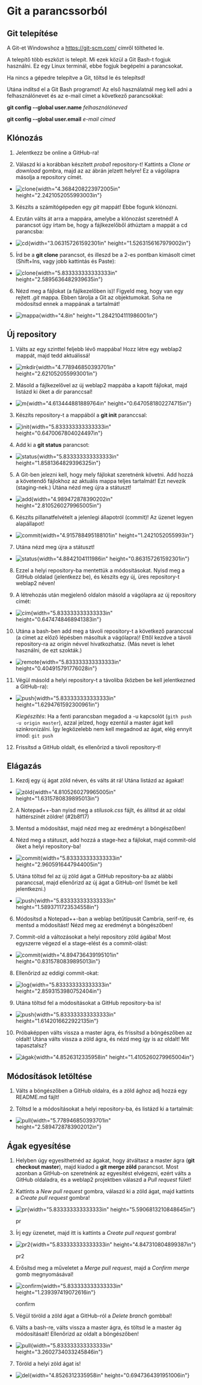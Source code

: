 Git a parancssorból
===================

Git telepítése
--------------

A Git-et Windowshoz a <https://git-scm.com/> címről töltheted le.

A telepítő több eszközt is telepít. Mi ezek közül a Git Bash-t fogjuk
használni. Ez egy Linux terminál, ebbe fogjuk begépelni a parancsokat.

Ha nincs a gépedre telepítve a Git, töltsd le és telepítsd!

Utána indítsd el a Git Bash programot! Az első használatnál meg kell
adni a felhasználónevet és az e-mail címet a következő parancsokkal:

**git config \--global user.name** *felhasználóneved*

**git config \--global user.email** *e-mail címed*

Klónozás
--------

1.  Jelentkezz be online a GitHub-ra!

2.  Válaszd ki a korábban készített *proba1* repository-t! Kattints a
    *Clone or download* gombra, majd az az ábrán jelzett helyre! Ez a
    vágólapra másolja a repository címét.

-   ![clone](./Parancssor/media/image1.png){width="4.3684208223972005in"
    height="2.2421052055993003in"}

3.  Készíts a számítógépeden egy *git* mappát! Ebbe fogunk klónozni.

4.  Ezután válts át arra a mappára, amelybe a klónozást szeretnéd! A
    parancsot úgy írtam be, hogy a fájlkezelőből áthúztam a mappát a cd
    parancsba:

-   ![cd](./Parancssor/media/image2.png){width="3.063157261592301in"
    height="1.5263156167979002in"}

5.  Írd be a **git clone** parancsot, és illeszd be a 2-es pontban
    kimásolt címet (Shift+Ins, vagy jobb kattintás és Paste):

-   ![clone](./Parancssor/media/image3.png){width="5.833333333333333in"
    height="2.5895636482939635in"}

6.  Nézd meg a fájlokat (a fájlkezelőben is)! Figyeld meg, hogy van egy
    rejtett *.git* mappa. Ebben tárolja a Git az objektumokat. Soha ne
    módosítsd ennek a mappának a tartalmát!

-   ![mappa](./Parancssor/media/image4.png){width="4.8in"
    height="1.2842104111986001in"}

Új repository
-------------

1.  Válts az egy szinttel feljebb lévő mappába! Hozz létre egy weblap2
    mappát, majd tedd aktuálissá!

-   ![mkdir](./Parancssor/media/image5.png){width="4.778946850393701in"
    height="2.621052055993001in"}

2.  Másold a fájlkezelővel az új weblap2 mappába a kapott fájlokat, majd
    listázd ki őket a dir paranccsal!

-   ![m](./Parancssor/media/image6.png){width="4.613444881889764in"
    height="0.6470581802274715in"}

3.  Készíts repository-t a mappából a **git init** paranccsal:

-   ![init](./Parancssor/media/image7.png){width="5.833333333333333in"
    height="0.6470067804024497in"}

4.  Add ki a **git status** parancsot:

-   ![status](./Parancssor/media/image8.png){width="5.833333333333333in"
    height="1.8581364829396325in"}

5.  A Git-ben jelezni kell, hogy mely fájlokat szeretnénk követni. Add
    hozzá a követendő fájlokhoz az aktuális mappa teljes tartalmát! Ezt
    nevezik (staging-nek.) Utána nézd meg újra a státuszt!

-   ![add](./Parancssor/media/image9.png){width="4.989472878390202in"
    height="2.8105260279965005in"}

6.  Készíts pillanatfelvételt a jelenlegi állapotról (commit)! Az üzenet
    legyen alapállapot!

-   ![commit](./Parancssor/media/image10.png){width="4.915788495188101in"
    height="1.2421052055993in"}

7.  Utána nézd meg újra a státuszt!

-   ![status](./Parancssor/media/image11.png){width="4.8842104111986in"
    height="0.863157261592301in"}

8.  Ezzel a helyi repository-ba mentettük a módosításokat. Nyisd meg a
    GitHub oldalad (jelentkezz be), és készíts egy új, üres repository-t
    weblap2 néven!

9.  A létrehozás után megjelenő oldalon másold a vágólapra az új
    repository címét:

-   ![cím](./Parancssor/media/image12.png){width="5.833333333333333in"
    height="0.6474748468941383in"}

10. Utána a bash-ben add meg a távoli repository-t a következő
    paranccsal (a címet az előző lépésben másoltuk a vágólapra)! Ettől
    kezdve a távoli repository-ra az origin névvel hivatkozhatsz. (Más
    nevet is lehet használni, de ezt szokták.)

-   ![remote](./Parancssor/media/image13.png){width="5.833333333333333in"
    height="0.404915791776028in"}

11. Végül másold a helyi repository-t a távoliba (közben be kell
    jelentkezned a GitHub-ra):

-   ![push](./Parancssor/media/image14.png){width="5.833333333333333in"
    height="1.6294761592300961in"}

    *Kiegészítés*: Ha a fenti parancsban megadod a -u kapcsolót
    (`gith push -u origin master`), azzal jelzed, hogy ezentúl a master
    ágat kell szinkronizálni. Így legközelebb nem kell megadnod az ágat,
    elég ennyit írnod: `git push`

12. Frissítsd a GitHub oldalt, és ellenőrizd a távoli repository-t!

Elágazás
--------

1.  Kezdj egy új ágat zöld néven, és válts át rá! Utána listázd az
    ágakat!

-   ![zöld](./Parancssor/media/image15.png){width="4.8105260279965005in"
    height="1.6315780839895013in"}

2.  A Notepad++-ban nyisd meg a *stilusok.css* fájlt, és állítsd át az
    oldal háttérszínét zöldre! (\#2b8f17)

3.  Mentsd a módosítást, majd nézd meg az eredményt a böngészőben!

4.  Nézd meg a státuszt, add hozzá a stage-hez a fájlokat, majd
    commit-old őket a helyi repository-ba!

-   ![commit](./Parancssor/media/image16.png){width="5.833333333333333in"
    height="2.9605916447944005in"}

5.  Utána töltsd fel az új zöld ágat a GitHub repository-ba az alábbi
    paranccsal, majd ellenőrizd az új ágat a GitHub-on! (Ismét be kell
    jelentkezni.)

-   ![push](./Parancssor/media/image17.png){width="5.833333333333333in"
    height="1.5893711723534558in"}

6.  Módosítsd a Notepad++-ban a weblap betűtípusát Cambria, serif-re, és
    mentsd a módosítást! Nézd meg az eredményt a böngészőben!

7.  Commit-old a változásokat a helyi repository zöld ágába! Most
    egyszerre végezd el a stage-elést és a commit-olást:

-   ![commit](./Parancssor/media/image18.png){width="4.894736439195101in"
    height="0.8315780839895013in"}

8.  Ellenőrizd az eddigi commit-okat:

-   ![log](./Parancssor/media/image19.png){width="5.833333333333333in"
    height="2.8593153980752404in"}

9.  Utána töltsd fel a módosításokat a GitHub repository-ba is!

-   ![push](./Parancssor/media/image20.png){width="5.833333333333333in"
    height="1.6142016622922135in"}

10. Próbaképpen válts vissza a master ágra, és frissítsd a böngészőben
    az oldalt! Utána válts vissza a zöld ágra, és nézd meg így is az
    oldalt! Mit tapasztalsz?

-   ![ágak](./Parancssor/media/image21.png){width="4.8526312335958in"
    height="1.4105260279965004in"}

Módosítások letöltése
---------------------

1.  Válts a böngészőben a GitHub oldalra, és a zöld ághoz adj hozzá egy
    README.md fájlt!

2.  Töltsd le a módosításokat a helyi repository-ba, és listázd ki a
    tartalmát:

-   ![pull](./Parancssor/media/image22.png){width="5.778946850393701in"
    height="2.5894728783902012in"}

Ágak egyesítése
---------------

1.  Helyben úgy egyesíthetnéd az ágakat, hogy átváltasz a master ágra
    (**git checkout master**), majd kiadod a **git merge zöld**
    parancsot. Most azonban a GitHub-on szeretnénk az egyesítést
    elvégezni, ezért válts a GitHub oldaladra, és a weblap2 projektben
    válaszd a *Pull request* fület!

2.  Kattints a *New pull request* gombra, válaszd ki a zöld ágat, majd
    kattints a *Create pull request* gombra!

-   ![pr](./Parancssor/media/image23.png){width="5.833333333333333in"
    height="5.5906813210848645in"}

    pr

3.  Írj egy üzenetet, majd itt is kattints a *Create pull request*
    gombra!

-   ![pr2](./Parancssor/media/image24.png){width="5.833333333333333in"
    height="4.847310804899387in"}

    pr2

4.  Erősítsd meg a műveletet a *Merge pull request*, majd a *Confirm
    merge* gomb megnyomásával!

-   ![confirm](./Parancssor/media/image25.png){width="5.833333333333333in"
    height="1.239397419072616in"}

    confirm

5.  Végül töröld a zöld ágat a GitHub-ról a *Delete branch* gombbal!

6.  Válts a bash-re, válts vissza a master ágra, és töltsd le a master
    ág módosításait! Ellenőrizd az oldalt a böngészőben!

-   ![pull](./Parancssor/media/image26.png){width="5.833333333333333in"
    height="3.2602734033245846in"}

7.  Töröld a helyi zöld ágat is!

-   ![del](./Parancssor/media/image27.png){width="4.8526312335958in"
    height="0.6947364391951006in"}
